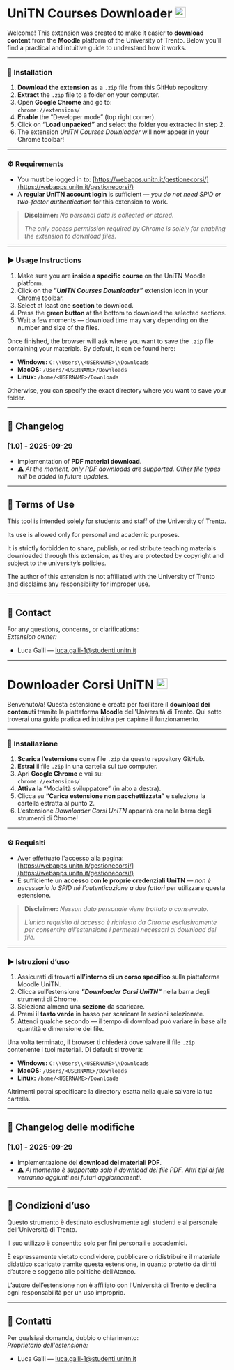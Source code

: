 # UniTN Courses Downloader <img src="https://upload.wikimedia.org/wikipedia/en/a/ae/Flag_of_the_United_Kingdom.svg" width="25"/>

Welcome! This extension was created to make it easier to **download content** from the **Moodle** platform of the University of Trento. Below you’ll find a practical and intuitive guide to understand how it works.

---

### 🧩 Installation

1. **Download the extension** as a `.zip` file from this GitHub repository.  
2. **Extract** the `.zip` file to a folder on your computer.  
3. Open **Google Chrome** and go to:  
   `chrome://extensions/`  
4. **Enable** the “Developer mode” (top right corner).  
5. Click on **“Load unpacked”** and select the folder you extracted in step 2.  
6. The extension *UniTN Courses Downloader* will now appear in your Chrome toolbar!

---

### ⚙️ Requirements

- You must be logged in to: [https://webapps.unitn.it/gestionecorsi/](https://webapps.unitn.it/gestionecorsi/)
- A **regular UniTN account login** is sufficient — *you do not need SPID or two-factor authentication* for this extension to work.  

> **Disclaimer:** *No personal data is collected or stored.*  
>  
> *The only access permission required by Chrome is solely for enabling the extension to download files.*

---

### ▶️ Usage Instructions

1. Make sure you are **inside a specific course** on the UniTN Moodle platform.  
2. Click on the ***"UniTN Courses Downloader"*** extension icon in your Chrome toolbar.  
3. Select at least one **section** to download.  
4. Press the **green button** at the bottom to download the selected sections.  
5. Wait a few moments — download time may vary depending on the number and size of the files.  

Once finished, the browser will ask where you want to save the `.zip` file containing your materials. By default, it can be found here:

- **Windows:** `C:\\Users\\<USERNAME>\\Downloads`  
- **MacOS:** `/Users/<USERNAME>/Downloads`  
- **Linux:** `/home/<USERNAME>/Downloads`

Otherwise, you can specify the exact directory where you want to save your folder.

---

## 📝 Changelog

### [1.0] - 2025-09-29
- Implementation of **PDF material download**.  
- ⚠️ *At the moment, only PDF downloads are supported. Other file types will be added in future updates.*

---

## 📜 Terms of Use

This tool is intended solely for students and staff of the University of Trento.

Its use is allowed only for personal and academic purposes.

It is strictly forbidden to share, publish, or redistribute teaching materials downloaded through this extension, as they are protected by copyright and subject to the university’s policies.

The author of this extension is not affiliated with the University of Trento and disclaims any responsibility for improper use.

---

## 📧 Contact

For any questions, concerns, or clarifications:  
*Extension owner:*

- Luca Galli — [luca.galli-1@studenti.unitn.it](mailto:luca.galli-1@studenti.unitn.it)

---

# Downloader Corsi UniTN <img src="https://upload.wikimedia.org/wikipedia/en/0/03/Flag_of_Italy.svg" width="25"/>

Benvenuto/a! Questa estensione è creata per facilitare il **download dei contenuti** tramite la piattaforma **Moodle** dell'Università di Trento. Qui sotto troverai una guida pratica ed intuitiva per capirne il funzionamento.

---

### 🧩 Installazione

1. **Scarica l’estensione** come file `.zip` da questo repository GitHub.  
2. **Estrai** il file `.zip` in una cartella sul tuo computer.  
3. Apri **Google Chrome** e vai su:  
   `chrome://extensions/`  
4. **Attiva** la “Modalità sviluppatore” (in alto a destra).  
5. Clicca su **“Carica estensione non pacchettizzata”** e seleziona la cartella estratta al punto 2.  
6. L’estensione *Downloader Corsi UniTN* apparirà ora nella barra degli strumenti di Chrome!

---

### ⚙️ Requisiti

- Aver effettuato l'accesso alla pagina: [https://webapps.unitn.it/gestionecorsi/](https://webapps.unitn.it/gestionecorsi/)  
- È sufficiente un **accesso con le proprie credenziali UniTN** — *non è necessario lo SPID né l’autenticazione a due fattori* per utilizzare questa estensione.  

> **Disclaimer:** *Nessun dato personale viene trattato o conservato.*  
>  
> *L’unico requisito di accesso è richiesto da Chrome esclusivamente per consentire all'estensione i permessi necessari al download dei file.*

---

### ▶️ Istruzioni d’uso

1. Assicurati di trovarti **all’interno di un corso specifico** sulla piattaforma Moodle UniTN.  
2. Clicca sull’estensione ***"Downloader Corsi UniTN"*** nella barra degli strumenti di Chrome.  
3. Seleziona almeno una **sezione** da scaricare.  
4. Premi il **tasto verde** in basso per scaricare le sezioni selezionate.  
5. Attendi qualche secondo — il tempo di download può variare in base alla quantità e dimensione dei file.  

Una volta terminato, il browser ti chiederà dove salvare il file `.zip` contenente i tuoi materiali. Di default si troverà:

- **Windows:** `C:\\Users\\<USERNAME>\\Downloads`  
- **MacOS:** `/Users/<USERNAME>/Downloads`  
- **Linux:** `/home/<USERNAME>/Downloads`

Altrimenti potrai specificare la directory esatta nella quale salvare la tua cartella.

---

## 📝 Changelog delle modifiche

### [1.0] - 2025-09-29

- Implementazione del **download dei materiali PDF**.  
- ⚠️ *Al momento è supportato solo il download dei file PDF. Altri tipi di file verranno aggiunti nei futuri aggiornamenti.*

---

## 📜 Condizioni d’uso

Questo strumento è destinato esclusivamente agli studenti e al personale dell’Università di Trento.

Il suo utilizzo è consentito solo per fini personali e accademici.

È espressamente vietato condividere, pubblicare o ridistribuire il materiale didattico scaricato tramite questa estensione, in quanto protetto da diritti d’autore e soggetto alle politiche dell’Ateneo.

L’autore dell’estensione non è affiliato con l’Università di Trento e declina ogni responsabilità per un uso improprio.

---

## 📧 Contatti

Per qualsiasi domanda, dubbio o chiarimento:  
*Proprietario dell'estensione:*

- Luca Galli — [luca.galli-1@studenti.unitn.it](mailto:luca.galli-1@studenti.unitn.it)
